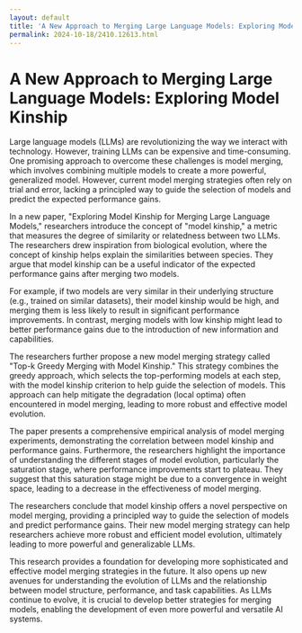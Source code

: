 ```yaml
---
layout: default
title: 'A New Approach to Merging Large Language Models: Exploring Model Kinship'
permalink: 2024-10-18/2410.12613.html
---
```

# A New Approach to Merging Large Language Models: Exploring Model Kinship

Large language models (LLMs) are revolutionizing the way we interact with technology. However, training LLMs can be expensive and time-consuming. One promising approach to overcome these challenges is model merging, which involves combining multiple models to create a more powerful, generalized model. However, current model merging strategies often rely on trial and error, lacking a principled way to guide the selection of models and predict the expected performance gains. 

In a new paper, "Exploring Model Kinship for Merging Large Language Models," researchers introduce the concept of "model kinship," a metric that measures the degree of similarity or relatedness between two LLMs. The researchers drew inspiration from biological evolution, where the concept of kinship helps explain the similarities between species. They argue that model kinship can be a useful indicator of the expected performance gains after merging two models. 

For example, if two models are very similar in their underlying structure (e.g., trained on similar datasets), their model kinship would be high, and merging them is less likely to result in significant performance improvements. In contrast, merging models with low kinship might lead to better performance gains due to the introduction of new information and capabilities.

The researchers further propose a new model merging strategy called "Top-k Greedy Merging with Model Kinship." This strategy combines the greedy approach, which selects the top-performing models at each step, with the model kinship criterion to help guide the selection of models. This approach can help mitigate the degradation (local optima) often encountered in model merging, leading to more robust and effective model evolution.

The paper presents a comprehensive empirical analysis of model merging experiments, demonstrating the correlation between model kinship and performance gains. Furthermore, the researchers highlight the importance of understanding the different stages of model evolution, particularly the saturation stage, where performance improvements start to plateau. They suggest that this saturation stage might be due to a convergence in weight space, leading to a decrease in the effectiveness of model merging.

The researchers conclude that model kinship offers a novel perspective on model merging, providing a principled way to guide the selection of models and predict performance gains. Their new model merging strategy can help researchers achieve more robust and efficient model evolution, ultimately leading to more powerful and generalizable LLMs.

This research provides a foundation for developing more sophisticated and effective model merging strategies in the future. It also opens up new avenues for understanding the evolution of LLMs and the relationship between model structure, performance, and task capabilities. As LLMs continue to evolve, it is crucial to develop better strategies for merging models, enabling the development of even more powerful and versatile AI systems.